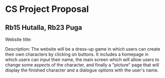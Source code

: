 # CS Project Proposal

## Rb15 Hutalla, Rb23 Puga

Website title: 

Description: The website will be a dress-up game in which users can create their own characters by clicking on buttons. It includes a homepage in which users can input their name, the main screen which will allow users to change some aspects of the character, and finally a "picture" page that will display the finished character and a dialogue options with the user's name.